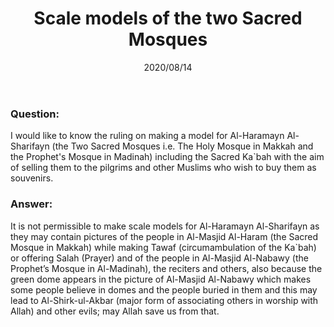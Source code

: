 ﻿---
layout: post
title: "Scale models of the two Sacred Mosques"
publisher: "alsalafiyyah@icloud.com"
source: "Fatawa al-Lajnah ad-Daimah no. 5576"
category: [fatwas]
hijri: Dhul-Hijjah 24, 1441
date: 2020/08/14
excerpt: It is not permissible to make scale models for Al-Haramayn Al-Sharifayn as they may contain pictures of the people in Al-Masjid Al-Haram while making Tawaf.
shaykhs: 
 - Shaykh Abdul-Aziz ibn Baz
 - Shaykh Abdul-Razzaq al-Afify
 - Shaykh Abdullah ibn Ghudayyan
 - Shaykh Abdullah ibn Qa'ud
---
### Question:
I would like to know the ruling on making a model for Al-Haramayn Al-Sharifayn (the Two Sacred Mosques i.e. The Holy Mosque in Makkah and the Prophet's Mosque in Madinah) including the Sacred Ka`bah with the aim of selling them to the pilgrims and other Muslims who wish to buy them as souvenirs.

### Answer: 
It is not permissible to make scale models for Al-Haramayn Al-Sharifayn as they may contain pictures of the people in Al-Masjid Al-Haram (the Sacred Mosque in Makkah) while making Tawaf (circumambulation of the Ka`bah) or offering Salah (Prayer) and of the people in Al-Masjid Al-Nabawy (the Prophet’s Mosque in Al-Madinah), the reciters and others, also because the green dome appears in the picture of Al-Masjid Al-Nabawy which makes some people believe in domes and the people buried in them and this may lead to Al-Shirk-ul-Akbar (major form of associating others in worship with Allah) and other evils; may Allah save us from that.
